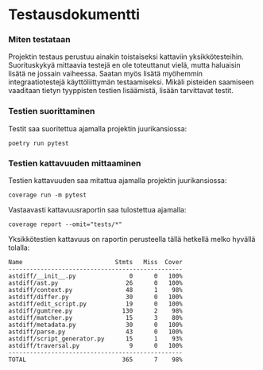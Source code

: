 # Testausdokumentti

### Miten testataan

Projektin testaus perustuu ainakin toistaiseksi kattaviin yksikkötesteihin. Suorituskykyä mittaavia testejä en ole toteuttanut vielä, mutta haluaisin lisätä ne jossain vaiheessa. Saatan myös lisätä myöhemmin integraatiotestejä käyttöliittymän testaamiseksi. Mikäli pisteiden saamiseen vaaditaan tietyn tyyppisten testien lisäämistä, lisään tarvittavat testit.

### Testien suorittaminen

Testit saa suoritettua ajamalla projektin juurikansiossa:

```
poetry run pytest
```

### Testien kattavuuden mittaaminen

Testien kattavuuden saa mitattua ajamalla projektin juurikansiossa:

```
coverage run -m pytest
```

Vastaavasti kattavuusraportin saa tulostettua ajamalla:

```
coverage report --omit="tests/*"
```

Yksikkötestien kattavuus on raportin perusteella tällä hetkellä melko hyvällä tolalla:

```
Name                          Stmts   Miss  Cover
-------------------------------------------------
astdiff/__init__.py               0      0   100%
astdiff/ast.py                   26      0   100%
astdiff/context.py               48      1    98%
astdiff/differ.py                30      0   100%
astdiff/edit_script.py           19      0   100%
astdiff/gumtree.py              130      2    98%
astdiff/matcher.py               15      3    80%
astdiff/metadata.py              30      0   100%
astdiff/parse.py                 43      0   100%
astdiff/script_generator.py      15      1    93%
astdiff/traversal.py              9      0   100%
-------------------------------------------------
TOTAL                           365      7    98%
```
